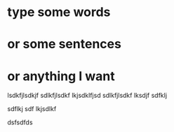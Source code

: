 # type some words

# or some sentences
# or anything I want

lsdkfjlsdkjf
sdlkfjlsdkf
lkjsdklfjsd
sdlkfjlsdkf
lksdjf
sdfklj


sdflkj
sdf
lkjsdlkf

dsfsdfds
